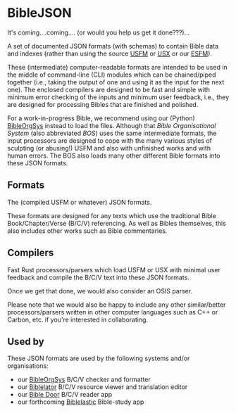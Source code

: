 # BibleJSON

It's coming....coming.... (or would you help us get it done???)...

A set of documented JSON formats (with schemas) to contain Bible data and indexes
(rather than using the source [USFM](https://ubsicap.github.io/usfm/)
or [USX](https://ubsicap.github.io/usx/)
or our [ESFM](https://github.com/Freely-Given-org/ESFM)).

These (intermediate) computer-readable formats are intended to be used in the middle of
command-line (CLI) modules which can be chained/piped together
(i.e., taking the output of one and using it as the input for the next one).
The enclosed compilers are designed to be fast and simple with minimum
error checking of the inputs and minimum user feedback,
i.e., they are designed for processing Bibles that are finished and polished.

For a work-in-progress Bible, we recommend using our
(Python) [BibleOrgSys](https://github.com/Freely-Given-org/BibleOrgSys)
instead to load the files.
Although that _Bible Organisational System_ (also abbreviated _BOS_) uses the same intermediate formats,
the input processors are designed to cope with the many various styles of sculpting
(or abusing!) USFM and also with unfinished works and with human errors.
The BOS also loads many other different Bible formats into these JSON formats.

## Formats

The (compiled USFM or whatever) JSON formats.

These formats are designed for any texts which use the traditional
Bible Book/Chapter/Verse (B/C/V) referencing.
As well as Bibles themselves, this also includes other works such
as Bible commentaries.

## Compilers

Fast Rust processors/parsers which load USFM or USX with minimal user feedback
and compile the B/C/V text into these JSON formats.

Once we get that done, we would also consider an OSIS parser.

Please note that we would also be happy to include any other
similar/better processors/parsers written in other computer languages
such as C++ or Carbon, etc. if you're interested in collaborating.

## Used by

These JSON formats are used by the following systems and/or organisations:

- our [BibleOrgSys](https://github.com/Freely-Given-org/BibleOrgSys) B/C/V checker and formatter
- our [Biblelator](https://github.com/Freely-Given-org/Biblelator) B/C/V resource viewer and translation editor
- our [Bible Door](https://github.com/Freely-Given-org/BibleDoor) B/C/V reader app
- our forthcoming [Biblelastic](https://github.com/Freely-Given-org/Biblelastic) Bible-study app
